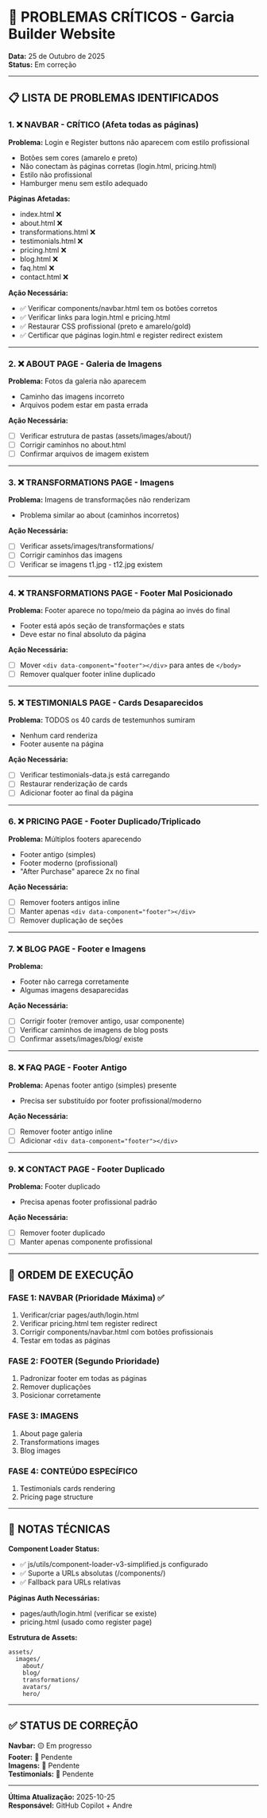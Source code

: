 # 🚨 PROBLEMAS CRÍTICOS - Garcia Builder Website

**Data:** 25 de Outubro de 2025  
**Status:** Em correção

---

## 📋 LISTA DE PROBLEMAS IDENTIFICADOS

### 1. ❌ NAVBAR - CRÍTICO (Afeta todas as páginas)
**Problema:** Login e Register buttons não aparecem com estilo profissional
- Botões sem cores (amarelo e preto)
- Não conectam às páginas corretas (login.html, pricing.html)
- Estilo não profissional
- Hamburger menu sem estilo adequado

**Páginas Afetadas:** 
- index.html ❌
- about.html ❌
- transformations.html ❌
- testimonials.html ❌
- pricing.html ❌
- blog.html ❌
- faq.html ❌
- contact.html ❌

**Ação Necessária:**
- ✅ Verificar components/navbar.html tem os botões corretos
- ✅ Verificar links para login.html e pricing.html
- ✅ Restaurar CSS profissional (preto e amarelo/gold)
- ✅ Certificar que páginas login.html e register redirect existem

---

### 2. ❌ ABOUT PAGE - Galeria de Imagens
**Problema:** Fotos da galeria não aparecem
- Caminho das imagens incorreto
- Arquivos podem estar em pasta errada

**Ação Necessária:**
- [ ] Verificar estrutura de pastas (assets/images/about/)
- [ ] Corrigir caminhos no about.html
- [ ] Confirmar arquivos de imagem existem

---

### 3. ❌ TRANSFORMATIONS PAGE - Imagens
**Problema:** Imagens de transformações não renderizam
- Problema similar ao about (caminhos incorretos)

**Ação Necessária:**
- [ ] Verificar assets/images/transformations/
- [ ] Corrigir caminhos das imagens
- [ ] Verificar se imagens t1.jpg - t12.jpg existem

---

### 4. ❌ TRANSFORMATIONS PAGE - Footer Mal Posicionado
**Problema:** Footer aparece no topo/meio da página ao invés do final
- Footer está após seção de transformações e stats
- Deve estar no final absoluto da página

**Ação Necessária:**
- [ ] Mover `<div data-component="footer"></div>` para antes de `</body>`
- [ ] Remover qualquer footer inline duplicado

---

### 5. ❌ TESTIMONIALS PAGE - Cards Desaparecidos
**Problema:** TODOS os 40 cards de testemunhos sumiram
- Nenhum card renderiza
- Footer ausente na página

**Ação Necessária:**
- [ ] Verificar testimonials-data.js está carregando
- [ ] Restaurar renderização de cards
- [ ] Adicionar footer ao final da página

---

### 6. ❌ PRICING PAGE - Footer Duplicado/Triplicado
**Problema:** Múltiplos footers aparecendo
- Footer antigo (simples)
- Footer moderno (profissional)
- "After Purchase" aparece 2x no final

**Ação Necessária:**
- [ ] Remover footers antigos inline
- [ ] Manter apenas `<div data-component="footer"></div>`
- [ ] Remover duplicação de seções

---

### 7. ❌ BLOG PAGE - Footer e Imagens
**Problema:** 
- Footer não carrega corretamente
- Algumas imagens desaparecidas

**Ação Necessária:**
- [ ] Corrigir footer (remover antigo, usar componente)
- [ ] Verificar caminhos de imagens de blog posts
- [ ] Confirmar assets/images/blog/ existe

---

### 8. ❌ FAQ PAGE - Footer Antigo
**Problema:** Apenas footer antigo (simples) presente
- Precisa ser substituído por footer profissional/moderno

**Ação Necessária:**
- [ ] Remover footer antigo inline
- [ ] Adicionar `<div data-component="footer"></div>`

---

### 9. ❌ CONTACT PAGE - Footer Duplicado
**Problema:** Footer duplicado
- Precisa apenas footer profissional padrão

**Ação Necessária:**
- [ ] Remover footer duplicado
- [ ] Manter apenas componente profissional

---

## 🎯 ORDEM DE EXECUÇÃO

### FASE 1: NAVBAR (Prioridade Máxima) ✅
1. Verificar/criar pages/auth/login.html
2. Verificar pricing.html tem register redirect
3. Corrigir components/navbar.html com botões profissionais
4. Testar em todas as páginas

### FASE 2: FOOTER (Segundo Prioridade)
1. Padronizar footer em todas as páginas
2. Remover duplicações
3. Posicionar corretamente

### FASE 3: IMAGENS
1. About page galeria
2. Transformations images
3. Blog images

### FASE 4: CONTEÚDO ESPECÍFICO
1. Testimonials cards rendering
2. Pricing page structure

---

## 📝 NOTAS TÉCNICAS

**Component Loader Status:**
- ✅ js/utils/component-loader-v3-simplified.js configurado
- ✅ Suporte a URLs absolutas (/components/)
- ✅ Fallback para URLs relativas

**Páginas Auth Necessárias:**
- pages/auth/login.html (verificar se existe)
- pricing.html (usado como register page)

**Estrutura de Assets:**
```
assets/
  images/
    about/
    blog/
    transformations/
    avatars/
    hero/
```

---

## ✅ STATUS DE CORREÇÃO

**Navbar:** 🟡 Em progresso  
**Footer:** 🔴 Pendente  
**Imagens:** 🔴 Pendente  
**Testimonials:** 🔴 Pendente  

---

**Última Atualização:** 2025-10-25  
**Responsável:** GitHub Copilot + Andre
